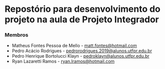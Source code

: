 # Repostório para desenvolvimento do projeto na aula de Projeto Integrador

### Membros
- Matheus Fontes Pessoa de Mello - matt.fontes@hotmail.com
- Pedro Acácio Rodrigues - pedrorodrigues.2019@alunos.utfpr.edu.br
- Pedro Henrique Bortolucci Klayn - pedroklayn@alunos.utfpr.edu.br
- Ryan Lazaretti Ramos - ryan.lramos@hotmail.com
